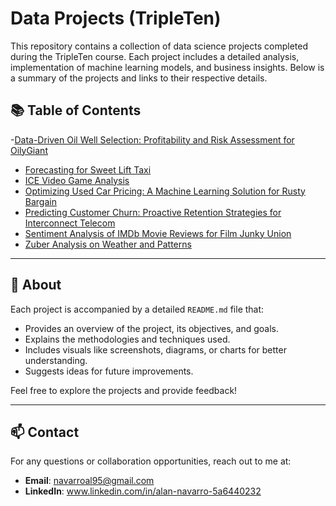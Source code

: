 # Data Projects (TripleTen)

This repository contains a collection of data science projects completed during the TripleTen course. Each project includes a detailed analysis, implementation of machine learning models, and business insights. Below is a summary of the projects and links to their respective details.

## 📚 Table of Contents
-[Data-Driven Oil Well Selection: Profitability and Risk Assessment for OilyGiant](Data-Driven%20Oil%20Well%20Selection/README.md)

- [Forecasting for Sweet Lift Taxi](./Forecasting%20for%20Sweet%20Lift%20Taxi.ipynb)
- [ICE Video Game Analysis](./ICE%20video%20game%20analysis.ipynb)
- [Optimizing Used Car Pricing: A Machine Learning Solution for Rusty Bargain](./Optimizing%20Used%20Car%20Pricing%20A%20Machine%20Learning%20Solution%20for%20Rusty%20Bargain.ipynb)
- [Predicting Customer Churn: Proactive Retention Strategies for Interconnect Telecom](./Predicting%20Customer%20Churn%20Proactive%20Retention%20Strategies%20for%20Interconnect%20Telecom.ipynb)
- [Sentiment Analysis of IMDb Movie Reviews for Film Junky Union](./Sentiment%20Analysis%20of%20IMDb%20Movie%20Reviews%20for%20Film%20Junky%20Union.ipynb)
- [Zuber Analysis on Weather and Patterns](./Zuber%20Analysis%20on%20weather%20and%20patterns.ipynb)

---

## 📝 About

Each project is accompanied by a detailed `README.md` file that:
- Provides an overview of the project, its objectives, and goals.
- Explains the methodologies and techniques used.
- Includes visuals like screenshots, diagrams, or charts for better understanding.
- Suggests ideas for future improvements.

Feel free to explore the projects and provide feedback!

---

## 📫 Contact
For any questions or collaboration opportunities, reach out to me at:
- **Email**: navarroal95@gmail.com
- **LinkedIn**: www.linkedin.com/in/alan-navarro-5a6440232

